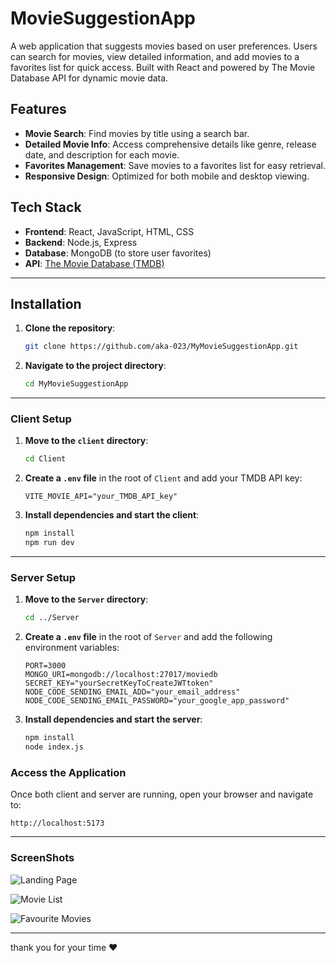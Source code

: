 # MovieSuggestionApp

A web application that suggests movies based on user preferences. Users can search for movies, view detailed information, and add movies to a favorites list for quick access. Built with React and powered by The Movie Database API for dynamic movie data.

## Features

- **Movie Search**: Find movies by title using a search bar.
- **Detailed Movie Info**: Access comprehensive details like genre, release date, and description for each movie.
- **Favorites Management**: Save movies to a favorites list for easy retrieval.
- **Responsive Design**: Optimized for both mobile and desktop viewing.

## Tech Stack

- **Frontend**: React, JavaScript, HTML, CSS
- **Backend**: Node.js, Express
- **Database**: MongoDB (to store user favorites)
- **API**: [The Movie Database (TMDB)](https://www.themoviedb.org/)

---

## Installation

1. **Clone the repository**:

   ```bash
   git clone https://github.com/aka-023/MyMovieSuggestionApp.git
   ```

2. **Navigate to the project directory**:

   ```bash
   cd MyMovieSuggestionApp
   ```

---

### Client Setup

1. **Move to the `client` directory**:

   ```bash
   cd Client
   ```

2. **Create a `.env` file** in the root of `Client` and add your TMDB API key:

   ```plaintext
   VITE_MOVIE_API="your_TMDB_API_key"
   ```

3. **Install dependencies and start the client**:

   ```bash
   npm install
   npm run dev
   ```
---

### Server Setup

1. **Move to the `Server` directory**:

   ```bash
   cd ../Server
   ```

2. **Create a `.env` file** in the root of `Server` and add the following environment variables:

   ```plaintext
   PORT=3000
   MONGO_URI=mongodb://localhost:27017/moviedb
   SECRET_KEY="yourSecretKeyToCreateJWTtoken"
   NODE_CODE_SENDING_EMAIL_ADD="your_email_address"
   NODE_CODE_SENDING_EMAIL_PASSWORD="your_google_app_password"
   ```

3. **Install dependencies and start the server**:

   ```bash
   npm install
   node index.js
   ```

### Access the Application

Once both client and server are running, open your browser and navigate to:

```plaintext
http://localhost:5173
```

---

### ScreenShots

![Landing Page](https://github.com/user-attachments/assets/d789a80f-bc30-479a-a42f-53a0a7519369)


![Movie List](https://github.com/user-attachments/assets/923ad084-adb0-43d3-a2e3-b81ce8bb50ca)


![Favourite Movies](https://github.com/user-attachments/assets/fd01ee36-3914-4aaf-bb56-796b6b24ed85)

---

thank you for your time ❤️
